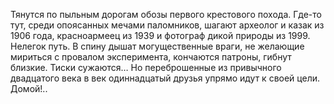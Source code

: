 <!--2016-11-26 21:20:25-->
Тянутся по пыльным дорогам обозы первого крестового похода. Где-то тут, среди опоясанных мечами паломников, шагают археолог и казак из 1906 года, красноармеец из 1939 и фотограф дикой природы из 1999.
Нелегок путь. В спину дышат могущественные враги, не желающие мириться с провалом эксперимента, кончаются патроны, гибнут близкие. Тиски сужаются… Но переброшенные из привычного двадцатого века в век одиннадцатый друзья упрямо идут к своей цели. Домой!..